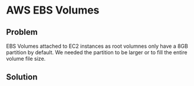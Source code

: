 AWS EBS Volumes
===============

Problem
-------
EBS Volumes attached to EC2 instances as root volumnes only have a 8GB partition by default. We needed the partition to be larger or to fill the entire volume file size. 

Solution
--------

